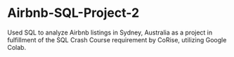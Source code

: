 # Airbnb-SQL-Project-2
Used SQL to analyze Airbnb listings in Sydney, Australia as a project in fulfillment of the SQL Crash Course requirement by CoRise, utilizing Google Colab.
